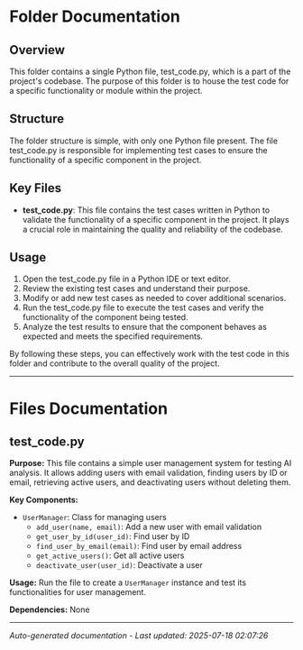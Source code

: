 # Folder Documentation

## Overview
This folder contains a single Python file, test_code.py, which is a part of the project's codebase. The purpose of this folder is to house the test code for a specific functionality or module within the project.

## Structure
The folder structure is simple, with only one Python file present. The file test_code.py is responsible for implementing test cases to ensure the functionality of a specific component in the project.

## Key Files
- **test_code.py**: This file contains the test cases written in Python to validate the functionality of a specific component in the project. It plays a crucial role in maintaining the quality and reliability of the codebase.

## Usage
1. Open the test_code.py file in a Python IDE or text editor.
2. Review the existing test cases and understand their purpose.
3. Modify or add new test cases as needed to cover additional scenarios.
4. Run the test_code.py file to execute the test cases and verify the functionality of the component being tested.
5. Analyze the test results to ensure that the component behaves as expected and meets the specified requirements.

By following these steps, you can effectively work with the test code in this folder and contribute to the overall quality of the project.

---

# Files Documentation

## test_code.py

**Purpose:** This file contains a simple user management system for testing AI analysis. It allows adding users with email validation, finding users by ID or email, retrieving active users, and deactivating users without deleting them.

**Key Components:**
- `UserManager`: Class for managing users
  - `add_user(name, email)`: Add a new user with email validation
  - `get_user_by_id(user_id)`: Find user by ID
  - `find_user_by_email(email)`: Find user by email address
  - `get_active_users()`: Get all active users
  - `deactivate_user(user_id)`: Deactivate a user

**Usage:** Run the file to create a `UserManager` instance and test its functionalities for user management.

**Dependencies:** None

---
*Auto-generated documentation - Last updated: 2025-07-18 02:07:26*
